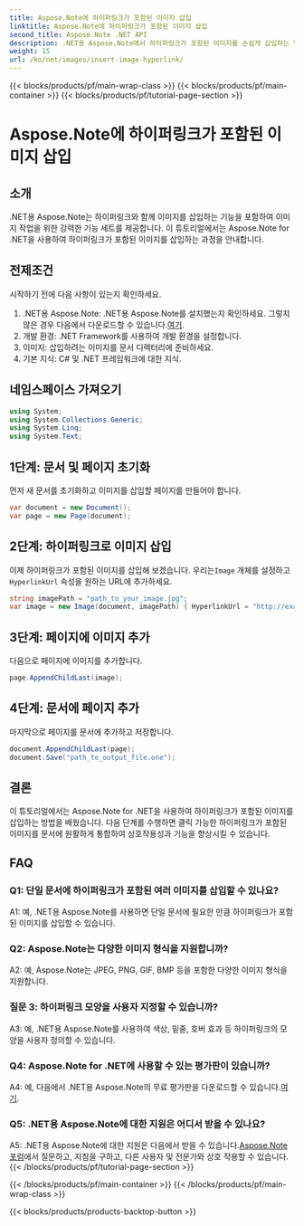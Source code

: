 ```yaml
---
title: Aspose.Note에 하이퍼링크가 포함된 이미지 삽입
linktitle: Aspose.Note에 하이퍼링크가 포함된 이미지 삽입
second_title: Aspose.Note .NET API
description: .NET용 Aspose.Note에서 하이퍼링크가 포함된 이미지를 손쉽게 삽입하는 방법을 알아보세요. 클릭 가능한 이미지로 문서 상호작용을 강화합니다.
weight: 15
url: /ko/net/images/insert-image-hyperlink/
---
```


{{< blocks/products/pf/main-wrap-class >}}
{{< blocks/products/pf/main-container >}}
{{< blocks/products/pf/tutorial-page-section >}}

# Aspose.Note에 하이퍼링크가 포함된 이미지 삽입

## 소개

.NET용 Aspose.Note는 하이퍼링크와 함께 이미지를 삽입하는 기능을 포함하여 이미지 작업을 위한 강력한 기능 세트를 제공합니다. 이 튜토리얼에서는 Aspose.Note for .NET을 사용하여 하이퍼링크가 포함된 이미지를 삽입하는 과정을 안내합니다.

## 전제조건

시작하기 전에 다음 사항이 있는지 확인하세요.

1.  .NET용 Aspose.Note: .NET용 Aspose.Note를 설치했는지 확인하세요. 그렇지 않은 경우 다음에서 다운로드할 수 있습니다.[여기](https://releases.aspose.com/note/net/).
2. 개발 환경: .NET Framework를 사용하여 개발 환경을 설정합니다.
3. 이미지: 삽입하려는 이미지를 문서 디렉터리에 준비하세요.
4. 기본 지식: C# 및 .NET 프레임워크에 대한 지식.

## 네임스페이스 가져오기

```csharp
using System;
using System.Collections.Generic;
using System.Linq;
using System.Text;
```

## 1단계: 문서 및 페이지 초기화

먼저 새 문서를 초기화하고 이미지를 삽입할 페이지를 만들어야 합니다.

```csharp
var document = new Document();
var page = new Page(document);
```

## 2단계: 하이퍼링크로 이미지 삽입

이제 하이퍼링크가 포함된 이미지를 삽입해 보겠습니다. 우리는`Image` 개체를 설정하고`HyperlinkUrl` 속성을 원하는 URL에 추가하세요.

```csharp
string imagePath = "path_to_your_image.jpg";
var image = new Image(document, imagePath) { HyperlinkUrl = "http://example.com" };
```

## 3단계: 페이지에 이미지 추가

다음으로 페이지에 이미지를 추가합니다.

```csharp
page.AppendChildLast(image);
```

## 4단계: 문서에 페이지 추가

마지막으로 페이지를 문서에 추가하고 저장합니다.

```csharp
document.AppendChildLast(page);
document.Save("path_to_output_file.one");
```

## 결론

이 튜토리얼에서는 Aspose.Note for .NET을 사용하여 하이퍼링크가 포함된 이미지를 삽입하는 방법을 배웠습니다. 다음 단계를 수행하면 클릭 가능한 하이퍼링크가 포함된 이미지를 문서에 원활하게 통합하여 상호작용성과 기능을 향상시킬 수 있습니다.

## FAQ

### Q1: 단일 문서에 하이퍼링크가 포함된 여러 이미지를 삽입할 수 있나요?

A1: 예, .NET용 Aspose.Note를 사용하면 단일 문서에 필요한 만큼 하이퍼링크가 포함된 이미지를 삽입할 수 있습니다.

### Q2: Aspose.Note는 다양한 이미지 형식을 지원합니까?

A2: 예, Aspose.Note는 JPEG, PNG, GIF, BMP 등을 포함한 다양한 이미지 형식을 지원합니다.

### 질문 3: 하이퍼링크 모양을 사용자 지정할 수 있습니까?

A3: 예, .NET용 Aspose.Note를 사용하여 색상, 밑줄, 호버 효과 등 하이퍼링크의 모양을 사용자 정의할 수 있습니다.

### Q4: Aspose.Note for .NET에 사용할 수 있는 평가판이 있습니까?

 A4: 예, 다음에서 .NET용 Aspose.Note의 무료 평가판을 다운로드할 수 있습니다.[여기](https://releases.aspose.com/).

### Q5: .NET용 Aspose.Note에 대한 지원은 어디서 받을 수 있나요?

 A5: .NET용 Aspose.Note에 대한 지원은 다음에서 받을 수 있습니다.[Aspose.Note 포럼](https://forum.aspose.com/c/note/28)에서 질문하고, 지침을 구하고, 다른 사용자 및 전문가와 상호 작용할 수 있습니다.
{{< /blocks/products/pf/tutorial-page-section >}}

{{< /blocks/products/pf/main-container >}}
{{< /blocks/products/pf/main-wrap-class >}}

{{< blocks/products/products-backtop-button >}}
